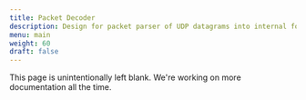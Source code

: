 ```yaml
---
title: Packet Decoder
description: Design for packet parser of UDP datagrams into internal format
menu: main
weight: 60
draft: false
---
```


This page is unintentionally left blank. We're working on more documentation all the time.
